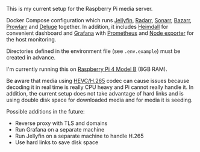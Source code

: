 This is my current setup for the Raspberry Pi media server.

Docker Compose configuration which runs [Jellyfin], [Radarr], [Sonarr], [Bazarr], [Prowlarr] and [Deluge] together. In addition, it includes [Heimdall] for convenient dashboard and [Grafana] with [Prometheus] and [Node exporter] for the host monitoring.

Directories defined in the environment file (see `.env.example`) must be created in advance.

I'm currently running this on [Raspberry Pi 4 Model B] (8GB RAM).

Be aware that media using [HEVC/H.265] codec can cause issues because decoding it in real time is really CPU heavy and Pi cannot really handle it. In addition, the current setup does not take advantage of hard links and is using double disk space for downloaded media and for media it is seeding.

Possible additions in the future:
- Reverse proxy with TLS and domains
- Run Grafana on a separate machine
- Run Jellyfin on a separate machine to handle H.265
- Use hard links to save disk space

[Jellyfin]: https://github.com/jellyfin/jellyfin
[Radarr]: https://github.com/Radarr/Radarr
[Sonarr]: https://github.com/Sonarr/Sonarr
[Bazarr]: https://github.com/morpheus65535/bazarr
[Prowlarr]: https://github.com/Prowlarr/Prowlarr
[Deluge]: https://github.com/deluge-torrent/deluge
[Heimdall]: https://github.com/linuxserver/Heimdall
[Grafana]: https://github.com/grafana/grafana
[Prometheus]: https://github.com/prometheus/prometheus
[Node exporter]: https://github.com/prometheus/node_exporter
[Raspberry Pi 4 Model B]: https://www.raspberrypi.com/products/raspberry-pi-4-model-b/specifications/
[HEVC/H.265]: https://en.wikipedia.org/wiki/High_Efficiency_Video_Coding
